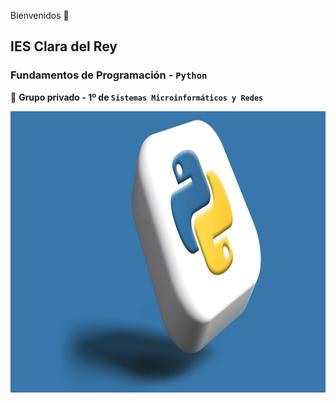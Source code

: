 Bienvenidos 👋

## IES Clara del Rey

### Fundamentos de Programación - `Python`

🙋 **Grupo privado - 1º de `Sistemas Microinformáticos y Redes`**

<p align="center">
  <img width="600" height="450" src="https://github.com/SR1AcDr/.github/blob/main/profile/rubaitul-azad-ZIPFteu-R8k-unsplash1800x750.jpg">
</p>
